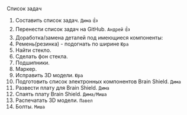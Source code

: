   Список задач

1. Составить список задач. `Дима` :+1:
1. Перенести список задач на GitHub. `Андрей` :+1:
3. Доработка/замена деталей под имеющиеся компоненты:
  1. Ремень(резинка) - подогнать по ширине `Юра`
  2. Найти стекло.
  2. Сделать фон стекла.
  3. Подшипники.
  4. Маркер.
  5. Исправить 3D модели. `Юра`
4. Подготовить список электронных компонентов Brain Shield. `Дима`
5. Развести плату для Brain Shield. `Дима`
6. Спаять плату Brain Shield. `Дима/Миша`
7. Распечатать 3D модели. `Павел`
8. Болты. `Миша`
